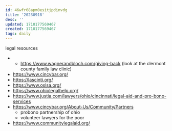 ```yaml
---
id: 46wfr68apm0esitjpdinvdg
title: '20230918'
desc: ''
updated: 1710177569467
created: 1710177569467
tags: daily
---
```

legal resources
- - https://www.wagnerandbloch.com/giving-back (look at the clermont county family law clinic)
- https://www.cincybar.org/
- https://lascinti.org/
- https://www.oslsa.org/
- https://www.ohiolegalhelp.org/
- https://www.justia.com/lawyers/ohio/cincinnati/legal-aid-and-pro-bono-services
- https://www.cincybar.org/About-Us/Community/Partners
	- probono partnership of ohio 
	- volunteer lawyers for the poor 
- https://www.communitylegalaid.org/


